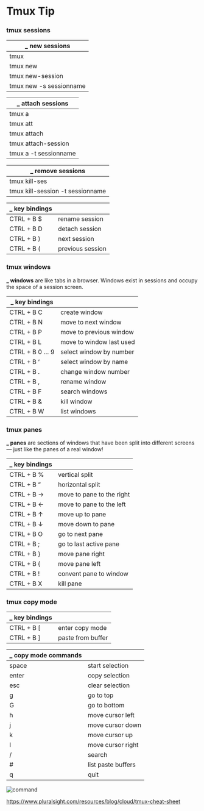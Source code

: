 # Tmux Tip

### tmux sessions

| **_ new sessions**      |
| ----------------------- |
| tmux                    |
| tmux new                |
| tmux new-session        |
| tmux new -s sessionname |

| **_ attach sessions** |
| --------------------- |
| tmux a                |
| tmux att              |
| tmux attach           |
| tmux attach-session   |
| tmux a -t sessionname |

| **_ remove sessions**            |
| -------------------------------- |
| tmux kill-ses                    |
| tmux kill-session -t sessionname |

| **_ key bindings** |                  |
| ------------------ | ---------------- |
| CTRL + B $         | rename session   |
| CTRL + B D         | detach session   |
| CTRL + B )         | next session     |
| CTRL + B (         | previous session |

### tmux windows

**_ windows** are like tabs in a browser. Windows exist in sessions and occupy the space of a session screen.

| **_ key bindings** |                          |
| ------------------ | ------------------------ |
| CTRL + B C         | create window            |
| CTRL + B N         | move to next window      |
| CTRL + B P         | move to previous window  |
| CTRL + B L         | move to window last used |
| CTRL + B 0 … 9     | select window by number  |
| CTRL + B ‘         | select window by name    |
| CTRL + B .         | change window number     |
| CTRL + B ,         | rename window            |
| CTRL + B F         | search windows           |
| CTRL + B &         | kill window              |
| CTRL + B W         | list windows             |

### tmux panes

**_ panes** are sections of windows that have been split into different screens — just like the panes of a real window!

| **_ key bindings** |                           |
| ------------------ | ------------------------- |
| CTRL + B %         | vertical split            |
| CTRL + B “         | horizontal split          |
| CTRL + B →         | move to pane to the right |
| CTRL + B ←         | move to pane to the left  |
| CTRL + B ↑         | move up to pane           |
| CTRL + B ↓         | move down to pane         |
| CTRL + B O         | go to next pane           |
| CTRL + B ;         | go to last active pane    |
| CTRL + B }         | move pane right           |
| CTRL + B {         | move pane left            |
| CTRL + B !         | convent pane to window    |
| CTRL + B X         | kill pane                 |

### tmux copy mode

| **_ key bindings** |                   |
| ------------------ | ----------------- |
| CTRL + B [         | enter copy mode   |
| CTRL + B ]         | paste from buffer |

| **_ copy mode commands** |                    |
| ------------------------ | ------------------ |
| space                    | start selection    |
| enter                    | copy selection     |
| esc                      | clear selection    |
| g                        | go to top          |
| G                        | go to bottom       |
| h                        | move cursor left   |
| j                        | move cursor down   |
| k                        | move cursor up     |
| l                        | move cursor right  |
| /                        | search             |
| #                        | list paste buffers |
| q                        | quit               |

![command](./tmux.png)

https://www.pluralsight.com/resources/blog/cloud/tmux-cheat-sheet



